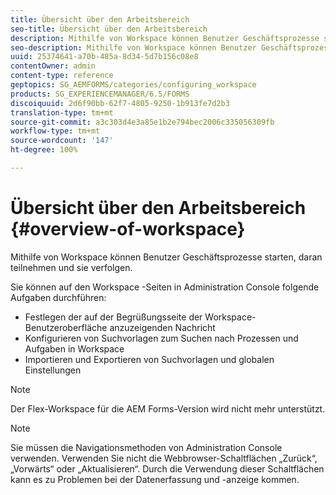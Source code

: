 ```yaml
---
title: Übersicht über den Arbeitsbereich
seo-title: Übersicht über den Arbeitsbereich
description: Mithilfe von Workspace können Benutzer Geschäftsprozesse starten, daran teilnehmen und sie verfolgen. Erfahren Sie mehr über Workspace.
seo-description: Mithilfe von Workspace können Benutzer Geschäftsprozesse starten, daran teilnehmen und sie verfolgen. Erfahren Sie mehr über Workspace.
uuid: 25374641-a70b-485a-8d34-5d7b156c08e8
contentOwner: admin
content-type: reference
geptopics: SG_AEMFORMS/categories/configuring_workspace
products: SG_EXPERIENCEMANAGER/6.5/FORMS
discoiquuid: 2d6f90bb-62f7-4805-9250-1b913fe7d2b3
translation-type: tm+mt
source-git-commit: a3c303d4e3a85e1b2e794bec2006c335056309fb
workflow-type: tm+mt
source-wordcount: '147'
ht-degree: 100%

---
```



# Übersicht über den Arbeitsbereich {#overview-of-workspace}

Mithilfe von Workspace können Benutzer Geschäftsprozesse starten, daran teilnehmen und sie verfolgen.

Sie können auf den Workspace -Seiten in Administration Console folgende Aufgaben durchführen:

* Festlegen der auf der Begrüßungsseite der Workspace-Benutzeroberfläche anzuzeigenden Nachricht
* Konfigurieren von Suchvorlagen zum Suchen nach Prozessen und Aufgaben in Workspace
* Importieren und Exportieren von Suchvorlagen und globalen Einstellungen

>[!NOTE]
>
>Der Flex-Workspace für die AEM Forms-Version wird nicht mehr unterstützt.

>[!NOTE]
>
>Sie müssen die Navigationsmethoden von Administration Console verwenden. Verwenden Sie nicht die Webbrowser-Schaltflächen „Zurück“, „Vorwärts“ oder „Aktualisieren“. Durch die Verwendung dieser Schaltflächen kann es zu Problemen bei der Datenerfassung und -anzeige kommen.

